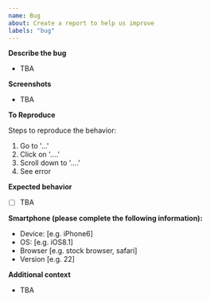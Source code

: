 ```yaml
---
name: Bug
about: Create a report to help us improve
labels: "bug"
---
```


**Describe the bug**

- TBA

**Screenshots**

- TBA

**To Reproduce**

Steps to reproduce the behavior:

1. Go to '...'
1. Click on '....'
1. Scroll down to '....'
1. See error

**Expected behavior**

- [ ] TBA

**Smartphone (please complete the following information):**

- Device: [e.g. iPhone6]
- OS: [e.g. iOS8.1]
- Browser [e.g. stock browser, safari]
- Version [e.g. 22]

**Additional context**

- TBA

